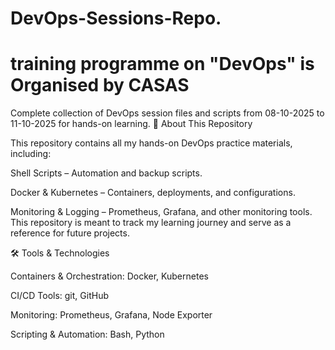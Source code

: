 # DevOps-Sessions-Repo.
# training programme on "DevOps" is Organised by CASAS
Complete collection of DevOps session files and scripts from 08-10-2025 to 11-10-2025 for hands-on learning.
🚀 About This Repository

This repository contains all my hands-on DevOps practice materials, including:

Shell Scripts – Automation and backup scripts.

Docker & Kubernetes – Containers, deployments, and configurations.

Monitoring & Logging – Prometheus, Grafana, and other monitoring tools.
This repository is meant to track my learning journey and serve as a reference for future projects.

🛠️ Tools & Technologies

Containers & Orchestration: Docker, Kubernetes

CI/CD Tools: git, GitHub 

Monitoring: Prometheus, Grafana, Node Exporter

Scripting & Automation: Bash, Python
